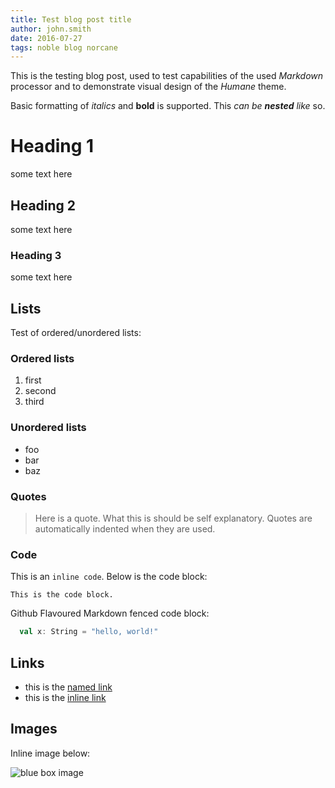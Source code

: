 ```yaml
---
title: Test blog post title
author: john.smith
date: 2016-07-27
tags: noble blog norcane
---
```


This is the testing blog post, used to test capabilities of the used *Markdown* processor and to
demonstrate visual design of the *Humane* theme.

Basic formatting of *italics* and **bold** is supported. This *can be **nested** like* so.

# Heading 1
some text here

## Heading 2
some text here

### Heading 3
some text here

## Lists
Test of ordered/unordered lists:

### Ordered lists
1. first
2. second
3. third

### Unordered lists
- foo
- bar
- baz

### Quotes
> Here is a quote. What this is should be self explanatory. Quotes are automatically indented when
  they are used.

### Code
This is an `inline code`.
Below is the code block:

    This is the code block.

Github Flavoured Markdown fenced code block:

```scala
  val x: String = "hello, world!"
```

## Links
- this is the [named link][1]
- this is the [inline link](http://github.com/norcane/noble)

## Images
Inline image below:

![blue box image](/assets/images/bluebox.png)


  [1]: http://github.com/norcane/noble
